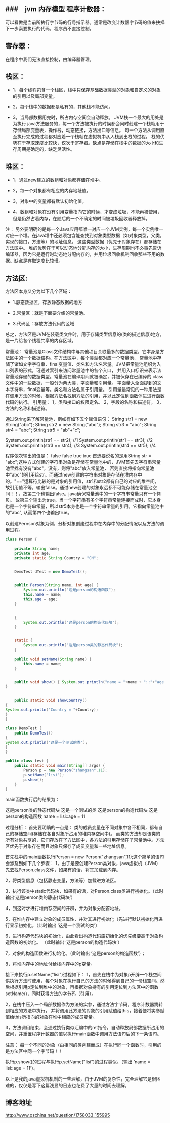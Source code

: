 ###　jvm 内存模型
程序计数器：
------
可以看做是当前所执行字节码的行号指示器。通常是改变计数器字节码的值来抉择下一步索要执行的代码，程序员不直接控制。 

寄存器：
-----------
在程序中我们无法直接控制，由编译器管理。 

栈区：
----------   
- 1，每个线程包含一个栈区，栈中只保存基础数据类型的对象和自定义的对象的引用以及局部变量。 

- 2，每个栈中的数据都是私有的，其他栈不能访问。 

- 3，当局部数据用完时，所占内存空间会自动释放。 
JVM栈一个最大的用处是为执行 java方法服务的，每一个方法被执行的时候都会同时创建一个栈帧用于存储局部变量表，操作栈，动态链接，方法出口等信息。 
每一个方法从调用直至执行完成的过程都对应着一个栈帧在虚拟机中从入栈到出栈的过程。 
栈的优势在于存取速度比较快，仅次于寄存器。缺点是存储在栈中的数据的大小和生存周期是确定的，缺乏灵活性。 

堆区：
---------- 
- 1，通过new建立的数组和对象都存储在堆中。 

- 2，每一个对象都有相应的内存地址值。 

- 3，对象中的变量都有默认初始化值。 

- 4，数组和对象在没有引用变量指向它的时候，才变成垃圾，不能再被使用，但是仍然占着内存，在随后的一个不确定的时间被垃圾回收器释放掉。 

注：
另外要明确的是每一个Java应用都唯一对应一个JVM实例，每一个实例唯一对应一个堆。在java堆中还必须包含能查找到对象类型数据（如对象类型，父类，实现的接口，方法等）的地址信息， 
这些类型数据（优先于对象存在）都存储在方法区中。 
堆的优势在于可以动态地分配内存的大小，生存周期也不必事先告诉编译器，因为它是运行时动态地分配内存的，并用垃圾回收机制回收那些不用的数据。缺点是存取速度比较慢。 


方法区:
-----
方法区本身又分为以下几个区域： 
- 1.静态数据区，存放静态数据的地方 

- 2.常量区：就是下面要介绍的常量池。 

- 3.代码区：存放方法代码的区域 

总之，方法区是JVM在装载类文件时，用于存储类型信息的(类的描述信息)地方，是一片给各个线程共享的内存区域。 

常量池： 
常量池是Class文件结构中与其他项目关联最多的数据类型，它本身是方法区中的一个数据结构。在方法区中，每个类型都对应一个常量池， 
常量池中存储了诸如文字字符串、final变量值、类名和方法名常量。JVM把常量池组织为入口列表的形式，可通过索引来访问常量池中的各个入口， 
并用入口标识来表示该常量池存储的数据类型。常量池在编译期间就被确定，并被保存在已编译的.class文件中的一些数据，一般分为两大类，字面量和引用量。 
字面量入全面提到的文本字符串，final变量等。类名和方法名属于引用量。 
引用量最常见的一种用法是在调用方法的时候，根据方法名找到方法的引用，并以此定位到函数体进进行函数代码的执行。 
引用量： 
1，类和接口的权限定名。 
2，字段的名称和描述符。 
3，方法的名称和描述符。 

通过String来了解常量池，例如有如下五个赋值语句： 
String str1 = new String("abc"); 
String str2 = new String("abc"); 
String str3 = "abc"; 
String str4 = "abc"; 
String str5 = "ab"+"c"; 

System.out.println(str1 == str2); //1 
System.out.println(str1 == str3); //2 
System.out.println(str3 == str4); //3 
System.out.println(str4 == str5); //4 

程序依次输出的值是： 
false 
false 
true 
true 
首选要说名的是用String str = "abc";这种方式创建的字符串对象是存储在常量池中的，JVM首先去字符串常量池里找有没有"abc"，没有，则将"abc"放入常量池，
否则直接将指向常量池中"abc"的引用给str。而通过new创建的字符串对象是存储在堆内存中的。"=="运算符比较的是对象的引用值，str1和str2都有自己的对应的堆空间，
故引用值不等，输出false。通过new创建的对象永远都不可能存储在常量池空间！！，故第二个也输出false。java确保常量池中的一个字符串常量只有一个拷贝。
故第三个输出为true。当一个字符串有多个字符串常量连接而成时，它本身也是一个字符串常量，所以str5本身也是一个字符串常量的引用，它指向常量池中的"abc",
从而第四个也输出true。 


以创建Pernson对象为例，分析对象创建过程中在内存中的分配情况以及方法的调用过程。
```java
class Person {
    
    private String name; 
    private int age; 
    private static String Country = "CN"; 


    DemoTest dTest = new DemoTest(); 


    public Person(String name, int age) { 
        System.out.println("这是person的构造函数"); 
        this.name = name; 
        this.age = age; 
    }   


    { 
        System.out.println("这是person的构造代码块"); 
    } 


    static { 
        System.out.println("这是person类的静态代码块"); 
    }    

    public void setName(String name) {
        this.name = name; 
    } 


    public void show() { System.out.println("name = "+name + "::"+"age = "+age); 
} 


    public static void showCountry() 
{ 
System.out.println("Country = "+Country); 
} 
} 

class DemoTest { 
    public DemoTest() 
{ 
System.out.println("这是一个测试的类"); 
} 
} 

public class test { 
    public static void main(String[] args) { 
        Person p = new Person("zhangsan",11); 
        p.setName("lisi"); 
        p.show(); 
    } 
} 
```


main函数执行后的结果为： 


这是person类的静态代码块 
这是一个测试的类 
这是person的构造代码块 
这是person的构造函数 
name = lisi::age = 11 


过程分析： 
首先要明确的一点是： 类的成员变量在不同对象中各不相同，都有自己的存储空间(存储在各自对象所占用的堆内存空间中)。 
而类的方法却是该类的所有对象共享的，它们存放在了方法区中，各方法的引用存储在了常量池中。方法区优先于对象存在而且对象只保存了成员变量和一些地址信息。 


首先栈中的main函数执行Person = new Person("zhangsan",11);这个简单的语句会涉及到如下几个步骤： 
1，由于是要创建Person类对象，java虚拟机（JVM）先去找Person.class文件，如果有的话，将其加载到内存。 


2，将类型信息（包括静态变量，方法等）加载进方法区。 


3，执行该类中static代码块，如果有的话，对Person.class类进行初始化。（此时输出‘这是person类的静态代码块’） 


4，到这时才进行堆内存空间的开辟，并为对象分配首地址。 


5，在堆内存中建立对象的成员属性，并对其进行初始化（先进行默认初始化再进行显示初始化。（此时输出  ‘这是一个测试的类’） 


6，进行构造代码块的初始化，由此看出构造代码库初始化的优先级要高于对象构造函数的初始化。 （此时输出 ‘这是person的构造代码块’） 

7，对象的构造函数进行初始化。（此时输出 ‘这是person的构造函数’）； 

8，将堆内存中的地址付给栈内存中的p变量。 

接下来执行p.setName("lisi")过程如下： 
1，首先在栈中为对象p开辟一个栈空间供执行方法时使用，每个对象在执行自己的方法的时候得到自己的一份栈空间。然后根据引用p定位到堆中的对象，再根据对象持有的引用定位到方法区中的函数setName()，同时获得方法的字节码（引用）。 

2，在栈中压入一个局部数据作为方法的实参，通过方法字节码，程序计数器跳转到相应的方法中执行， 
并将调用此方法的对象的引用赋值给this，接着便将实参赋值给this所指向的对象在堆中相应的成员变量。 

3，方法调用结束，会通过执行类似汇编中的ret指令，自动释放局部数据所占用的空间，并重置程序计数器的值以执行main函数中调用方法语句后的下一条语句。 

注意： 每一个不同的对象（由相同的类创建而成）在执行同一个函数时，引用的是方法区中同一个字节码！！ 

执行p.show()的过程与执行p.setName("lisi")的过程类似。（输出 ‘name = lisi::age = 11’）。 

以上是我的java虚拟机机制的一些理解，由于JVM的复杂性，完全理解它是很困难的，仅仅是写下这篇浅显的日志也花费了大量的时间去理解。

博客地址
---
http://www.oschina.net/question/1758033_155995
